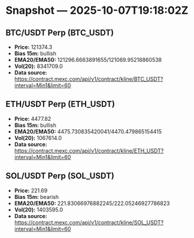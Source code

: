 # Snapshot — 2025-10-07T19:18:02Z

## BTC/USDT Perp (BTC_USDT)
- **Price:** 121374.3
- **Bias 15m:** bullish
- **EMA20/EMA50:** 121296.6663891655/121069.95218860538
- **Vol(20):** 8341709.0
- **Data source:** https://contract.mexc.com/api/v1/contract/kline/BTC_USDT?interval=Min1&limit=60

## ETH/USDT Perp (ETH_USDT)
- **Price:** 4477.82
- **Bias 15m:** bullish
- **EMA20/EMA50:** 4475.730835420041/4470.479865154415
- **Vol(20):** 1067614.0
- **Data source:** https://contract.mexc.com/api/v1/contract/kline/ETH_USDT?interval=Min1&limit=60

## SOL/USDT Perp (SOL_USDT)
- **Price:** 221.69
- **Bias 15m:** bearish
- **EMA20/EMA50:** 221.83066976882245/222.05246927786823
- **Vol(20):** 1403595.0
- **Data source:** https://contract.mexc.com/api/v1/contract/kline/SOL_USDT?interval=Min1&limit=60
